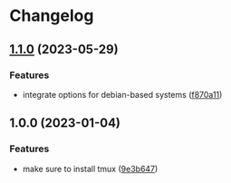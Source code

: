 # Changelog

## [1.1.0](https://github.com/rolehippie/base/compare/v1.0.0...v1.1.0) (2023-05-29)


### Features

* integrate options for debian-based systems ([f870a11](https://github.com/rolehippie/base/commit/f870a1153d92616b232f66a3832fbdc44a8842e6))

## 1.0.0 (2023-01-04)


### Features

* make sure to install tmux ([9e3b647](https://github.com/rolehippie/base/commit/9e3b6476c807eabc18f969bf632f4c82f20377a6))
